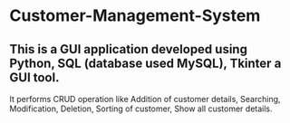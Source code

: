 # Customer-Management-System
This is a GUI application developed using Python, SQL (database used MySQL), Tkinter a GUI tool.
------
It performs CRUD operation like Addition of customer details, Searching, Modification, Deletion, Sorting of customer, Show all customer details.
